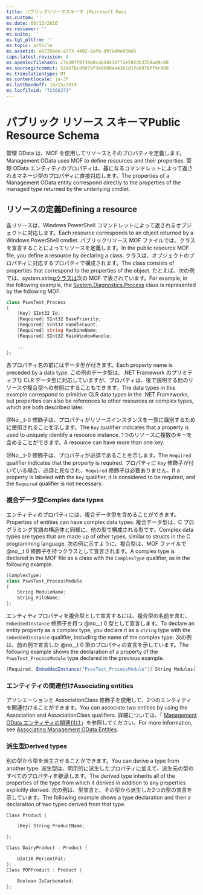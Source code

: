 ```yaml
---
title: パブリックリソーススキーマ |Microsoft Docs
ms.custom: ''
ms.date: 09/13/2016
ms.reviewer: ''
ms.suite: ''
ms.tgt_pltfrm: ''
ms.topic: article
ms.assetid: e67298ee-a773-4402-8afb-d97ad0e030e5
caps.latest.revision: 4
ms.openlocfilehash: c7e20ff0f36e8cab2d414ff2e5924b3359ad9c60
ms.sourcegitcommit: 52a67bcd9d7bf3e8600ea4302d1fa8970ff9c998
ms.translationtype: MT
ms.contentlocale: ja-JP
ms.lasthandoff: 10/15/2019
ms.locfileid: "72366271"
---
```

# <a name="public-resource-schema"></a><span data-ttu-id="40f5b-102">パブリック リソース スキーマ</span><span class="sxs-lookup"><span data-stu-id="40f5b-102">Public Resource Schema</span></span>

<span data-ttu-id="40f5b-103">管理 OData は、MOF を使用してリソースとそのプロパティを定義します。</span><span class="sxs-lookup"><span data-stu-id="40f5b-103">Management OData uses MOF to define resources and their properties.</span></span> <span data-ttu-id="40f5b-104">管理 OData エンティティのプロパティは、基になるコマンドレットによって返されるマネージ型のプロパティに直接対応します。</span><span class="sxs-lookup"><span data-stu-id="40f5b-104">The properties of a Management OData entity correspond directly to the properties of the managed type returned by the underlying cmdlet.</span></span>

## <a name="defining-a-resource"></a><span data-ttu-id="40f5b-105">リソースの定義</span><span class="sxs-lookup"><span data-stu-id="40f5b-105">Defining a resource</span></span>

<span data-ttu-id="40f5b-106">各リソースは、Windows PowerShell コマンドレットによって返されるオブジェクトに対応します。</span><span class="sxs-lookup"><span data-stu-id="40f5b-106">Each resource corresponds to an object returned by a Windows PowerShell cmdlet.</span></span> <span data-ttu-id="40f5b-107">パブリックリソース MOF ファイルでは、クラスを宣言することによってリソースを定義します。</span><span class="sxs-lookup"><span data-stu-id="40f5b-107">In the public resource MOF file, you define a resource by declaring a class.</span></span> <span data-ttu-id="40f5b-108">クラスは、オブジェクトのプロパティに対応するプロパティで構成されます。</span><span class="sxs-lookup"><span data-stu-id="40f5b-108">The class consists of properties that correspond to the properties of the object.</span></span> <span data-ttu-id="40f5b-109">たとえば、次の例では、system.string[クラスは](/dotnet/api/System.Diagnostics.Process)次の MOF で表されています。</span><span class="sxs-lookup"><span data-stu-id="40f5b-109">For example, in the following example, the [System.Diagnostics.Process](/dotnet/api/System.Diagnostics.Process) class is represented by the following MOF.</span></span>

```csharp
class PswsTest_Process
{
    [Key] SInt32 Id;
    [Required] SInt32 BasePriority;
    [Required] SInt32 HandleCount;
    [Required] string MachineName;
    [Required] SInt32 MainWindowHandle;

    ...
};
```

<span data-ttu-id="40f5b-110">各プロパティ名の前にはデータ型が付きます。</span><span class="sxs-lookup"><span data-stu-id="40f5b-110">Each property name is preceded by a data type.</span></span> <span data-ttu-id="40f5b-111">この例のデータ型は、.NET Framework のプリミティブな CLR データ型に対応していますが、プロパティは、後で説明する他のリソースや複合型への参照にすることもできます。</span><span class="sxs-lookup"><span data-stu-id="40f5b-111">The data types in this example correspond to primitive CLR data types in the .NET Frameworks, but properties can also be references to other resources or complex types, which are both described later.</span></span>

<span data-ttu-id="40f5b-112">@No__t-0 修飾子は、プロパティがリソースインスタンスを一意に識別するために使用されることを示します。</span><span class="sxs-lookup"><span data-stu-id="40f5b-112">The `Key` qualifier indicates that a property is used to uniquely identify a resource instance.</span></span> <span data-ttu-id="40f5b-113">1つのリソースに複数のキーを含めることができます。</span><span class="sxs-lookup"><span data-stu-id="40f5b-113">A resource can have more than one key.</span></span>

<span data-ttu-id="40f5b-114">@No__t-0 修飾子は、プロパティが必須であることを示します。</span><span class="sxs-lookup"><span data-stu-id="40f5b-114">The `Required` qualifier indicates that the property is required.</span></span> <span data-ttu-id="40f5b-115">プロパティに `Key` 修飾子が付いている場合、必須と見なされ、`Required` 修飾子は必要ありません。</span><span class="sxs-lookup"><span data-stu-id="40f5b-115">If a property is labeled with the `Key` qualifier, it is considered to be required, and the `Required` qualifier is not necessary.</span></span>

### <a name="complex-data-types"></a><span data-ttu-id="40f5b-116">複合データ型</span><span class="sxs-lookup"><span data-stu-id="40f5b-116">Complex data types</span></span>

<span data-ttu-id="40f5b-117">エンティティのプロパティには、複合データ型を含めることができます。</span><span class="sxs-lookup"><span data-stu-id="40f5b-117">Properties of entities can have complex data types.</span></span> <span data-ttu-id="40f5b-118">複合データ型は、C プログラミング言語の構造体と同様に、他の型で構成される型です。</span><span class="sxs-lookup"><span data-stu-id="40f5b-118">Complex data types are types that are made up of other types, similar to structs in the C programming language.</span></span> <span data-ttu-id="40f5b-119">次の例に示すように、複合型は、MOF ファイルで @no__t 0 修飾子を持つクラスとして宣言されます。</span><span class="sxs-lookup"><span data-stu-id="40f5b-119">A complex type is declared in the MOF file as a class with the `ComplexType` qualifier, as in the following example.</span></span>

```csharp
[ComplexType]
class PswsTest_ProcessModule
{
    String ModuleName;
    String FileName;
};
```

<span data-ttu-id="40f5b-120">エンティティプロパティを複合型として宣言するには、複合型の名前を含む、`EmbeddedInstance` 修飾子を持つ @no__t 0 型として宣言します。</span><span class="sxs-lookup"><span data-stu-id="40f5b-120">To declare an entity property as a complex type, you declare it as a `string` type with the `EmbeddedInstance` qualifier, including the name of the complex type.</span></span> <span data-ttu-id="40f5b-121">次の例は、前の例で宣言した @no__t 0 型のプロパティの宣言を示しています。</span><span class="sxs-lookup"><span data-stu-id="40f5b-121">The following example shows the declaration of a property of the `PswsTest_ProcessModule` type declared in the previous example.</span></span>

```csharp
[Required, EmbeddedInstance("PswsTest_ProcessModule")] String Modules[];
```

### <a name="associating-entities"></a><span data-ttu-id="40f5b-122">エンティティの関連付け</span><span class="sxs-lookup"><span data-stu-id="40f5b-122">Associating entities</span></span>

<span data-ttu-id="40f5b-123">アソシエーションと AssociationClass 修飾子を使用して、2つのエンティティを関連付けることができます。</span><span class="sxs-lookup"><span data-stu-id="40f5b-123">You can associate two entities by using the Association and AssociationClass qualifiers.</span></span> <span data-ttu-id="40f5b-124">詳細については、「 [Management OData エンティティの関連付け](./associating-management-odata-entities.md)」を参照してください。</span><span class="sxs-lookup"><span data-stu-id="40f5b-124">For more information, see [Associating Management OData Entities](./associating-management-odata-entities.md).</span></span>

### <a name="derived-types"></a><span data-ttu-id="40f5b-125">派生型</span><span class="sxs-lookup"><span data-stu-id="40f5b-125">Derived types</span></span>

<span data-ttu-id="40f5b-126">別の型から型を派生させることができます。</span><span class="sxs-lookup"><span data-stu-id="40f5b-126">You can derive a type from another type.</span></span> <span data-ttu-id="40f5b-127">派生型は、明示的に派生したプロパティに加えて、派生元の型のすべてのプロパティを継承します。</span><span class="sxs-lookup"><span data-stu-id="40f5b-127">The derived type inherits all of the properties of the type from which it derives in addition to any properties explicitly derived.</span></span> <span data-ttu-id="40f5b-128">次の例は、型宣言と、その型から派生した2つの型の宣言を示しています。</span><span class="sxs-lookup"><span data-stu-id="40f5b-128">The following example shows a type declaration and then a declaration of two types derived from that type.</span></span>

```csharp
Class Product {

    [Key] String ProductName;

};

Class DairyProduct : Product {

    Uint16 PercentFat;
};
Class POPProduct : Product {

    Boolean IsCarbonated;
};
```